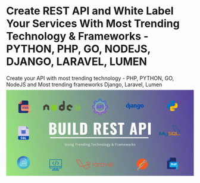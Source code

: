 # Create REST API and White Label Your Services With Most Trending Technology & Frameworks - PYTHON, PHP, GO, NODEJS, DJANGO, LARAVEL, LUMEN
Create your API with most trending technology - PHP, PYTHON, GO, NodeJS and Most trending frameworks Django, Laravel, Lumen
![Build REST API Using Trending Technology](https://github.com/TravelXML/Create-API-PYTHON-PHP-NODEJS-GO-DJANGO-LARAVEL-LUMEN-REST-API/blob/main/images/Build%20REST%20api.png)
